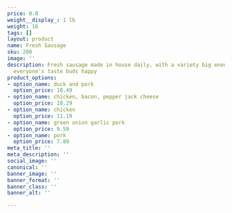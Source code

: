 ```yaml
---
price: 0.0
weight__display_: 1 lb
weight: 16
tags: []
layout: product
name: Fresh Sausage
sku: 200
image: ''
description: Fresh sausage made in house daily, with a variety big enough to make
  everyone's taste buds happy
product_options:
- option_name: duck and pork
  option_price: 10.49
- option_name: chicken, bacon, pepper jack cheese
  option_price: 10.29
- option_name: chicken
  option_price: 11.19
- option_name: green onion garlic pork
  option_price: 9.59
- option_name: pork
  option_price: 7.89
meta_title: ''
meta_description: ''
social_image: ''
canonical: ''
banner_image: ''
banner_format: ''
banner_class: ''
banner_alt: ''

---
```

